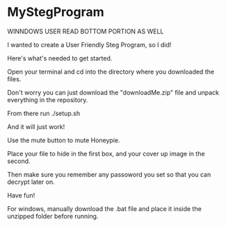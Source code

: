 # MyStegProgram

WINNDOWS USER READ BOTTOM PORTION AS WELL

I wanted to create a User Friendly Steg Program, so I did! 

Here's what's needed to get started. 

Open your terminal and cd into the directory where you downloaded the files. 

Don't worry you can just download the "downloadMe.zip" file and unpack everything in the repository. 

From there run ./setup.sh

And it will just work! 

Use the mute button to mute Honeypie. 

Place your file to hide in the first box, and your cover up image in the second.

Then make sure you remember any passoword you set so that you can decrypt later on. 

Have fun! 

For windows, manually download the .bat file and place it inside the unzipped folder before running. 
